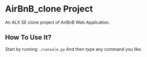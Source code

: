 # AirBnB_clone Project
An ALX SE clone project of AirBnB Web Application.

## How To Use It?
Start by running `./console.py` And then type any command you like.

